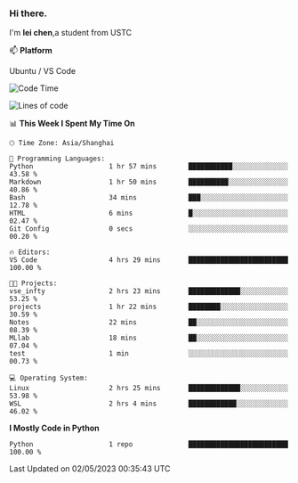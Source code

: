 ### Hi there.
I'm **lei chen**,a student from USTC

📫 **Platform**

Ubuntu / VS Code

<!--START_SECTION:waka-->
![Code Time](http://img.shields.io/badge/Code%20Time-29%20hrs%2015%20mins-blue)

![Lines of code](https://img.shields.io/badge/From%20Hello%20World%20I%27ve%20Written-0%20lines%20of%20code-blue)

📊 **This Week I Spent My Time On** 

```text
🕑︎ Time Zone: Asia/Shanghai

💬 Programming Languages: 
Python                   1 hr 57 mins        ███████████░░░░░░░░░░░░░░   43.58 % 
Markdown                 1 hr 50 mins        ██████████░░░░░░░░░░░░░░░   40.86 % 
Bash                     34 mins             ███░░░░░░░░░░░░░░░░░░░░░░   12.78 % 
HTML                     6 mins              █░░░░░░░░░░░░░░░░░░░░░░░░   02.47 % 
Git Config               0 secs              ░░░░░░░░░░░░░░░░░░░░░░░░░   00.20 % 

🔥 Editors: 
VS Code                  4 hrs 29 mins       █████████████████████████   100.00 % 

🐱‍💻 Projects: 
vse_infty                2 hrs 23 mins       █████████████░░░░░░░░░░░░   53.25 % 
projects                 1 hr 22 mins        ████████░░░░░░░░░░░░░░░░░   30.59 % 
Notes                    22 mins             ██░░░░░░░░░░░░░░░░░░░░░░░   08.39 % 
MLlab                    18 mins             ██░░░░░░░░░░░░░░░░░░░░░░░   07.04 % 
test                     1 min               ░░░░░░░░░░░░░░░░░░░░░░░░░   00.73 % 

💻 Operating System: 
Linux                    2 hrs 25 mins       █████████████░░░░░░░░░░░░   53.98 % 
WSL                      2 hrs 4 mins        ████████████░░░░░░░░░░░░░   46.02 % 
```

**I Mostly Code in Python** 

```text
Python                   1 repo              █████████████████████████   100.00 % 
```




 Last Updated on 02/05/2023 00:35:43 UTC
<!--END_SECTION:waka-->

